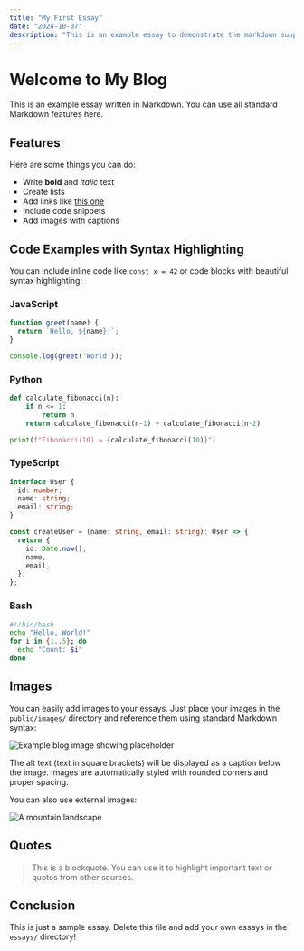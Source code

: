 ```yaml
---
title: "My First Essay"
date: "2024-10-07"
description: "This is an example essay to demonstrate the markdown support."
---
```


# Welcome to My Blog

This is an example essay written in Markdown. You can use all standard Markdown features here.

## Features

Here are some things you can do:

- Write **bold** and *italic* text
- Create lists
- Add links like [this one](https://example.com)
- Include code snippets
- Add images with captions

## Code Examples with Syntax Highlighting

You can include inline code like `const x = 42` or code blocks with beautiful syntax highlighting:

### JavaScript
```javascript
function greet(name) {
  return `Hello, ${name}!`;
}

console.log(greet('World'));
```

### Python
```python
def calculate_fibonacci(n):
    if n <= 1:
        return n
    return calculate_fibonacci(n-1) + calculate_fibonacci(n-2)

print(f"Fibonacci(10) = {calculate_fibonacci(10)}")
```

### TypeScript
```typescript
interface User {
  id: number;
  name: string;
  email: string;
}

const createUser = (name: string, email: string): User => {
  return {
    id: Date.now(),
    name,
    email,
  };
};
```

### Bash
```bash
#!/bin/bash
echo "Hello, World!"
for i in {1..5}; do
  echo "Count: $i"
done
```

## Images

You can easily add images to your essays. Just place your images in the `public/images/` directory and reference them using standard Markdown syntax:

![Example blog image showing placeholder](/images/example-image.svg)

The alt text (text in square brackets) will be displayed as a caption below the image. Images are automatically styled with rounded corners and proper spacing.

You can also use external images:

![A mountain landscape](https://images.unsplash.com/photo-1506905925346-21bda4d32df4?w=800&h=400&fit=crop)

## Quotes

> This is a blockquote. You can use it to highlight important text or quotes from other sources.

## Conclusion

This is just a sample essay. Delete this file and add your own essays in the `essays/` directory!

